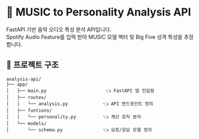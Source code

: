 # 🎵 MUSIC to Personality Analysis API

FastAPI 기반 음악 오디오 특성 분석 API입니다.  
Spotify Audio Feature를 입력 받아 MUSIC 모델 벡터 및 Big Five 성격 특성을 추정합니다.

## 📁 프로젝트 구조

```
analysis-api/
├── app/
│   ├── main.py                      👈 FastAPI 앱 진입점
│   ├── routes/
│   │   └── analysis.py             👈 API 엔드포인트 정의
│   ├── funtions/
│   │   └── personality.py          👈 계산 로직 분리
│   └── models/
│       └── schema.py               👈 요청/응답 모델 정의

```
